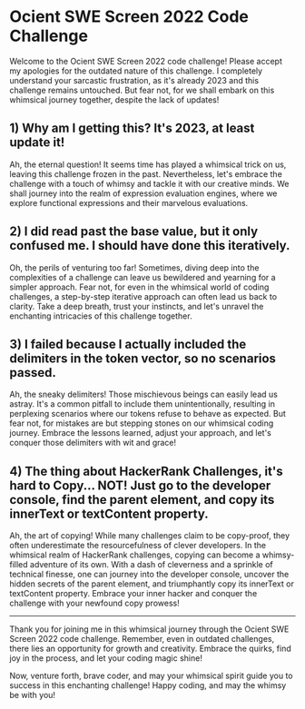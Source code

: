 # Ocient SWE Screen 2022 Code Challenge

Welcome to the Ocient SWE Screen 2022 code challenge! Please accept my apologies for the outdated nature of this challenge. I completely understand your sarcastic frustration, as it's already 2023 and this challenge remains untouched. But fear not, for we shall embark on this whimsical journey together, despite the lack of updates!

## 1) Why am I getting this? It's 2023, at least update it!

Ah, the eternal question! It seems time has played a whimsical trick on us, leaving this challenge frozen in the past. Nevertheless, let's embrace the challenge with a touch of whimsy and tackle it with our creative minds. We shall journey into the realm of expression evaluation engines, where we explore functional expressions and their marvelous evaluations.

## 2) I did read past the base value, but it only confused me. I should have done this iteratively.

Oh, the perils of venturing too far! Sometimes, diving deep into the complexities of a challenge can leave us bewildered and yearning for a simpler approach. Fear not, for even in the whimsical world of coding challenges, a step-by-step iterative approach can often lead us back to clarity. Take a deep breath, trust your instincts, and let's unravel the enchanting intricacies of this challenge together.

## 3) I failed because I actually included the delimiters in the token vector, so no scenarios passed.

Ah, the sneaky delimiters! Those mischievous beings can easily lead us astray. It's a common pitfall to include them unintentionally, resulting in perplexing scenarios where our tokens refuse to behave as expected. But fear not, for mistakes are but stepping stones on our whimsical coding journey. Embrace the lessons learned, adjust your approach, and let's conquer those delimiters with wit and grace!

## 4) The thing about HackerRank Challenges, it's hard to Copy... NOT! Just go to the developer console, find the parent element, and copy its innerText or textContent property.

Ah, the art of copying! While many challenges claim to be copy-proof, they often underestimate the resourcefulness of clever developers. In the whimsical realm of HackerRank challenges, copying can become a whimsy-filled adventure of its own. With a dash of cleverness and a sprinkle of technical finesse, one can journey into the developer console, uncover the hidden secrets of the parent element, and triumphantly copy its innerText or textContent property. Embrace your inner hacker and conquer the challenge with your newfound copy prowess!

---

Thank you for joining me in this whimsical journey through the Ocient SWE Screen 2022 code challenge. Remember, even in outdated challenges, there lies an opportunity for growth and creativity. Embrace the quirks, find joy in the process, and let your coding magic shine!

Now, venture forth, brave coder, and may your whimsical spirit guide you to success in this enchanting challenge! Happy coding, and may the whimsy be with you!